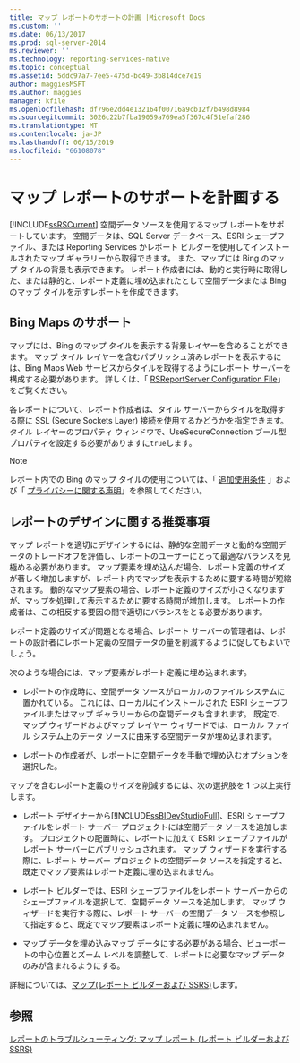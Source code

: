 ```yaml
---
title: マップ レポートのサポートの計画 |Microsoft Docs
ms.custom: ''
ms.date: 06/13/2017
ms.prod: sql-server-2014
ms.reviewer: ''
ms.technology: reporting-services-native
ms.topic: conceptual
ms.assetid: 5ddc97a7-7ee5-475d-bc49-3b814dce7e19
author: maggiesMSFT
ms.author: maggies
manager: kfile
ms.openlocfilehash: df796e2dd4e132164f00716a9cb12f7b498d8984
ms.sourcegitcommit: 3026c22b7fba19059a769ea5f367c4f51efaf286
ms.translationtype: MT
ms.contentlocale: ja-JP
ms.lasthandoff: 06/15/2019
ms.locfileid: "66108078"
---
```

# <a name="plan-for-map-report-support"></a>マップ レポートのサポートを計画する
  [!INCLUDE[ssRSCurrent](../includes/ssrscurrent-md.md)] 空間データ ソースを使用するマップ レポートをサポートしています。 空間データは、SQL Server データベース、ESRI シェープファイル、または Reporting Services かレポート ビルダーを使用してインストールされたマップ ギャラリーから取得できます。 また、マップには Bing のマップ タイルの背景も表示できます。 レポート作成者には、動的と実行時に取得した、または静的と、レポート定義に埋め込まれたとして空間データまたは Bing のマップ タイルを示すレポートを作成できます。  
  
## <a name="support-for-bing-maps"></a>Bing Maps のサポート  
 マップには、Bing のマップ タイルを表示する背景レイヤーを含めることができます。 マップ タイル レイヤーを含むパブリッシュ済みレポートを表示するには、Bing Maps Web サービスからタイルを取得するようにレポート サーバーを構成する必要があります。 詳しくは、「 [RSReportServer Configuration File](report-server/rsreportserver-config-configuration-file.md)」をご覧ください。  
  
 各レポートについて、レポート作成者は、タイル サーバーからタイルを取得する際に SSL (Secure Sockets Layer) 接続を使用するかどうかを指定できます。 タイル レイヤーのプロパティ ウィンドウで、UseSecureConnection ブール型プロパティを設定する必要がありますに`true`します。  
  
> [!NOTE]  
>  レポート内での Bing のマップ タイルの使用については、「 [追加使用条件](https://go.microsoft.com/fwlink/?LinkId=151371) 」および「 [プライバシーに関する声明](https://go.microsoft.com/fwlink/?LinkId=151372)」を参照してください。  
  
## <a name="report-design-recommendations"></a>レポートのデザインに関する推奨事項  
 マップ レポートを適切にデザインするには、静的な空間データと動的な空間データのトレードオフを評価し、レポートのユーザーにとって最適なバランスを見極める必要があります。 マップ要素を埋め込んだ場合、レポート定義のサイズが著しく増加しますが、レポート内でマップを表示するために要する時間が短縮されます。 動的なマップ要素の場合、レポート定義のサイズが小さくなりますが、マップを処理して表示するために要する時間が増加します。 レポートの作成者は、この相反する要因の間で適切にバランスをとる必要があります。  
  
 レポート定義のサイズが問題となる場合、レポート サーバーの管理者は、レポートの設計者にレポート定義の空間データの量を削減するように促してもよいでしょう。  
  
 次のような場合には、マップ要素がレポート定義に埋め込まれます。  
  
-   レポートの作成時に、空間データ ソースがローカルのファイル システムに置かれている。 これには、ローカルにインストールされた ESRI シェープファイルまたはマップ ギャラリーからの空間データも含まれます。 既定で、マップ ウィザードおよびマップ レイヤー ウィザードでは、ローカル ファイル システム上のデータ ソースに由来する空間データが埋め込まれます。  
  
-   レポートの作成者が、レポートに空間データを手動で埋め込むオプションを選択した。  
  
 マップを含むレポート定義のサイズを削減するには、次の選択肢を 1 つ以上実行します。  
  
-   レポート デザイナーから[!INCLUDE[ssBIDevStudioFull](../includes/ssbidevstudiofull-md.md)]、ESRI シェープファイルをレポート サーバー プロジェクトには空間データ ソースを追加します。 プロジェクトの配置時に、レポートに加えて ESRI シェープファイルがレポート サーバーにパブリッシュされます。 マップ ウィザードを実行する際に、レポート サーバー プロジェクトの空間データ ソースを指定すると、既定でマップ要素はレポート定義に埋め込まれません。  
  
-   レポート ビルダーでは、ESRI シェープファイルをレポート サーバーからのシェープファイルを選択して、空間データ ソースを追加します。 マップ ウィザードを実行する際に、レポート サーバーの空間データ ソースを参照して指定すると、既定でマップ要素はレポート定義に埋め込まれません。  
  
-   マップ データを埋め込みマップ データにする必要がある場合、ビューポートの中心位置とズーム レベルを調整して、レポートに必要なマップ データのみが含まれるようにする。  
  
 詳細については、[マップ&#40;レポート ビルダーおよび SSRS&#41;](report-design/maps-report-builder-and-ssrs.md)します。  
  
## <a name="see-also"></a>参照  
 [レポートのトラブルシューティング: マップ レポート &#40;レポート ビルダーおよび SSRS&#41;](report-design/troubleshoot-reports-map-reports-report-builder-and-ssrs.md)  
  
  

